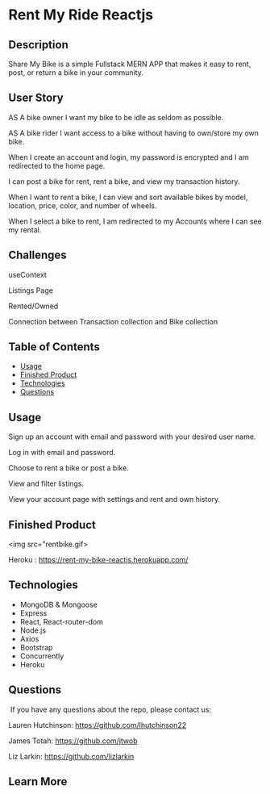 # Rent My Ride Reactjs

## Description

Share My Bike is a simple Fullstack MERN APP that makes it easy to rent, post, or return a bike in your community.

## User Story

AS A bike owner I want my bike to be idle as seldom as possible.

AS A bike rider I want access to a bike without having to own/store my own bike.

When I create an account and login, my password is encrypted and I am redirected to the home page.

I can post a bike for rent, rent a bike, and view my transaction history.

When I want to rent a bike, I can view and sort available bikes by model, location, price, color, and
number of wheels.

When I select a bike to rent, I am redirected to my Accounts where I can see my rental.

## Challenges

useContext

Listings Page

Rented/Owned

Connection between Transaction collection and Bike collection

## Table of Contents

- [Usage](#usage)
- [Finished Product](#finished-product)
- [Technologies](#technologies)
- [Questions](#questions)

## Usage

Sign up an account with email and password with your desired user name.

Log in with email and password.

Choose to rent a bike or post a bike.

View and filter listings.

View your account page with settings and rent and own history.

## Finished Product

<img src="rentbike.gif>

Heroku : https://rent-my-bike-reactjs.herokuapp.com/

## Technologies

- MongoDB & Mongoose
- Express
- React, React-router-dom
- Node.js
- Axios
- Bootstrap
- Concurrently
- Heroku

## Questions

​
If you have any questions about the repo, please contact us:

Lauren Hutchinson: https://github.com/lhutchinson22

James Totah: https://github.com/jtwob

Liz Larkin: https://github.com/lizlarkin

## Learn More
